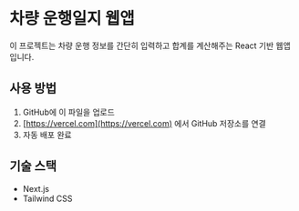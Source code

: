 # 차량 운행일지 웹앱

이 프로젝트는 차량 운행 정보를 간단히 입력하고 합계를 계산해주는 React 기반 웹앱입니다.

## 사용 방법

1. GitHub에 이 파일을 업로드
2. [https://vercel.com](https://vercel.com) 에서 GitHub 저장소를 연결
3. 자동 배포 완료

## 기술 스택

- Next.js
- Tailwind CSS
